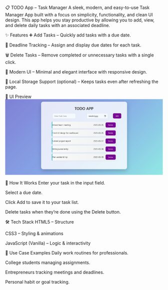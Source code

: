 📋 TODO App – Task Manager
A sleek, modern, and easy-to-use Task Manager App built with a focus on simplicity, functionality, and clean UI design. This app helps you stay productive by allowing you to add, view, and delete daily tasks with an associated deadline.

✨ Features
➕ Add Tasks – Quickly add tasks with a due date.

📅 Deadline Tracking – Assign and display due dates for each task.

🗑 Delete Tasks – Remove completed or unnecessary tasks with a single click.

🎨 Modern UI – Minimal and elegant interface with responsive design.

💾 Local Storage Support (optional) – Keeps tasks even after refreshing the page.

📸 UI Preview
![Top Courses UI](https://github.com/005kaushikmishra/Task-Manager/blob/49127a30e7d4250be6fc9385b10ba2a64a5ba641/Jeera4.JPG)

🚀 How It Works
Enter your task in the input field.

Select a due date.

Click Add to save it to your task list.

Delete tasks when they’re done using the Delete button.

🛠 Tech Stack
HTML5 – Structure

CSS3 – Styling & animations

JavaScript (Vanilla) – Logic & interactivity

📌 Use Case Examples
Daily work routines for professionals.

College students managing assignments.

Entrepreneurs tracking meetings and deadlines.

Personal habit or goal tracking.


